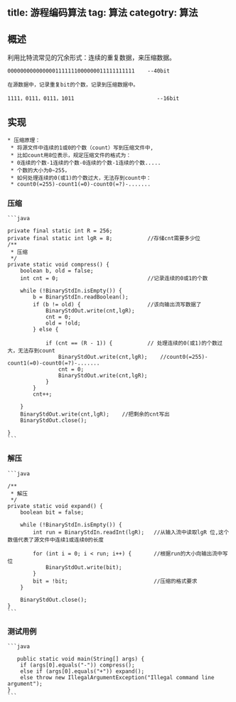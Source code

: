 title: 游程编码算法
tag: 算法
categotry: 算法
---

## 概述
利用比特流常见的冗余形式：连续的重复数据，来压缩数据。
	
	0000000000000001111111000000011111111111    --40bit
	
	在源数据中，记录重复bit的个数，记录到压缩数据中。
	
	1111，0111，0111，1011							 --16bit			
	
## 实现
 	* 压缩原理：
	 * 将源文件中连续的1或0的个数（count）写到压缩文件中,
	 * 比如count用8位表示，规定压缩文件的格式为：
	 * 0连续的个数-1连续的个数-0连续的个数-1连续的个数.....
	 * 个数的大小为0~255，
	 * 如何处理连续的0(或1)的个数过大，无法存到count中：
	 * count0(=255)-count1(=0)-count0(=?)-.......
 
 
###  压缩
 
	```java	

	private final static int R = 256;
    private final static int lgR = 8;			//存储cnt需要多少位
	/**
     * 压缩
     */
    private static void compress() {
        boolean b, old = false;
        int cnt = 0;                            //记录连续的0或1的个数

        while (!BinaryStdIn.isEmpty()) {
            b = BinaryStdIn.readBoolean();
            if (b != old) {                     //该向输出流写数据了
                BinaryStdOut.write(cnt,lgR);
                cnt = 0;
                old = !old;
            } else {

                if (cnt == (R - 1)) {           // 处理连续的0(或1)的个数过大，无法存到count
                    BinaryStdOut.write(cnt,lgR);    //count0(=255)-count1(=0)-count0(=?)-.......
                    cnt = 0;
                    BinaryStdOut.write(cnt,lgR);
                }
            }
            cnt++;

        }
        BinaryStdOut.write(cnt,lgR);    //把剩余的cnt写出
        BinaryStdOut.close();

    }
	```
	
	
### 解压

	```java
	
    /**
     * 解压
     */
    private static void expand() {
        boolean bit = false;

        while (!BinaryStdIn.isEmpty()) {
            int run = BinaryStdIn.readInt(lgR);   //从输入流中读取lgR 位,这个数值代表了源文件中连续1或连续0的长度

            for (int i = 0; i < run; i++) {       //根据run的大小向输出流中写位
                BinaryStdOut.write(bit);
            }
            bit = !bit;                           //压缩的格式要求
        }

        BinaryStdOut.close();
    }
	```
	
	
	
### 测试用例


	```java	
	
	   public static void main(String[] args) {
        if (args[0].equals("-")) compress();
        else if (args[0].equals("+")) expand();
        else throw new IllegalArgumentException("Illegal command line argument");
    }
	```
